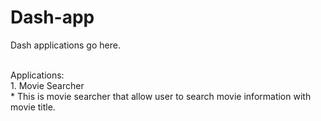 # Dash-app
Dash applications go here. <br/> <br/>

Applications: <br/>
<space>1. Movie Searcher <br/>
<space><space> * This is movie searcher that allow user to search movie information with movie title. 
